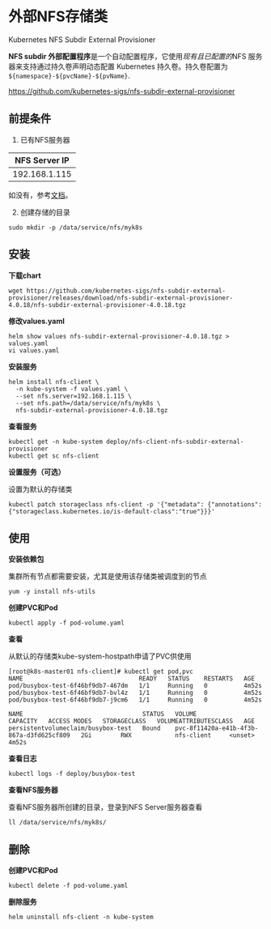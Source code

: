 # 外部NFS存储类

Kubernetes NFS Subdir External Provisioner

**NFS subdir 外部配置程序**是一个自动配置程序，它使用*现有且已配置的*NFS 服务器来支持通过持久卷声明动态配置 Kubernetes 持久卷。持久卷配置为`${namespace}-${pvcName}-${pvName}`.

https://github.com/kubernetes-sigs/nfs-subdir-external-provisioner



## 前提条件

1. 已有NFS服务器

| NFS Server IP |
| ------------- |
| 192.168.1.115 |

如没有，参考[文档](https://kongyu666.github.io/work/#/work/service/nfs/)。

2. 创建存储的目录

```
sudo mkdir -p /data/service/nfs/myk8s
```



## 安装

**下载chart**

```
wget https://github.com/kubernetes-sigs/nfs-subdir-external-provisioner/releases/download/nfs-subdir-external-provisioner-4.0.18/nfs-subdir-external-provisioner-4.0.18.tgz
```

**修改values.yaml**

```
helm show values nfs-subdir-external-provisioner-4.0.18.tgz > values.yaml
vi values.yaml
```

**安装服务**

```
helm install nfs-client \
  -n kube-system -f values.yaml \
  --set nfs.server=192.168.1.115 \
  --set nfs.path=/data/service/nfs/myk8s \
  nfs-subdir-external-provisioner-4.0.18.tgz
```

**查看服务**

```
kubectl get -n kube-system deploy/nfs-client-nfs-subdir-external-provisioner
kubectl get sc nfs-client
```

**设置服务（可选）**

设置为默认的存储类

```
kubectl patch storageclass nfs-client -p '{"metadata": {"annotations":{"storageclass.kubernetes.io/is-default-class":"true"}}}'
```

## 使用

**安装依赖包**

集群所有节点都需要安装，尤其是使用该存储类被调度到的节点

```
yum -y install nfs-utils
```

**创建PVC和Pod**

```
kubectl apply -f pod-volume.yaml
```

**查看**

从默认的存储类kube-system-hostpath申请了PVC供使用

```
[root@k8s-master01 nfs-client]# kubectl get pod,pvc
NAME                                READY   STATUS    RESTARTS   AGE
pod/busybox-test-6f46bf9db7-467dm   1/1     Running   0          4m52s
pod/busybox-test-6f46bf9db7-bvl4z   1/1     Running   0          4m52s
pod/busybox-test-6f46bf9db7-j9cm6   1/1     Running   0          4m52s

NAME                                 STATUS   VOLUME                                     CAPACITY   ACCESS MODES   STORAGECLASS   VOLUMEATTRIBUTESCLASS   AGE
persistentvolumeclaim/busybox-test   Bound    pvc-8f11420a-e41b-4f3b-867a-d3fd625cf809   2Gi        RWX            nfs-client     <unset>                 4m52s
```

**查看日志**

```
kubectl logs -f deploy/busybox-test
```

**查看NFS服务器**

查看NFS服务器所创建的目录，登录到NFS Server服务器查看

```
ll /data/service/nfs/myk8s/
```



## 删除

**创建PVC和Pod**

```
kubectl delete -f pod-volume.yaml
```

**删除服务**

```
helm uninstall nfs-client -n kube-system
```



